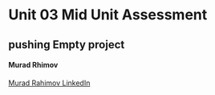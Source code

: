 # Unit 03 Mid Unit Assessment

## pushing Empty project

#### Murad Rhimov

[Murad Rahimov LinkedIn](https://www.linkedin.com/mynetwork/)